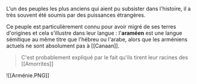 L'un des peuples les plus anciens qui aient pu subsister dans l'histoire, il a très souvent été soumis par des puissances étrangères.

Ce peuple est particulièrement connu pour avoir migré de ses terres d'origines et cela s'illustre dans leur langue : l'**araméen** est une langue sémitique au même titre que l'hébreu ou l'arabe, alors que les arméniens actuels ne sont absolument pas à [[Canaan]].
> C'est probablement expliqué par le fait qu'ils tirent leur racines des [[Amorrites]]

![[Arménie.PNG]]